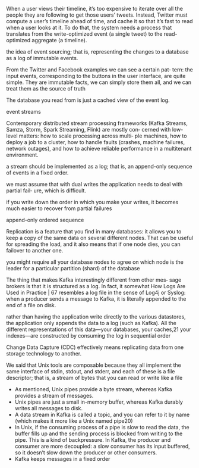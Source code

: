 When a user views their timeline, it’s too expensive to iterate over all
the people they are following to get those users’ tweets. Instead,
Twitter must compute a user’s timeline ahead of time, and cache it
so that it’s fast to read when a user looks at it. To do that, the system
needs a process that translates from the write-optimized event (a
single tweet) to the read-optimized aggregate (a timeline).

the idea of event sourcing; that is, representing the changes to a database as a log of immutable events. 

From the Twitter and Facebook examples we can see a certain pat‐
tern: the input events, corresponding to the buttons in the user
interface, are quite simple. They are immutable facts, we can simply
store them all, and we can treat them as the source of truth

The database you read from is just a cached
view of the event log.

event streams

Contemporary distributed stream processing frameworks (Kafka
Streams, Samza, Storm, Spark Streaming, Flink) are mostly con‐
cerned with low-level matters: how to scale processing across multi‐
ple machines, how to deploy a job to a cluster, how to handle faults
(crashes, machine failures, network outages), and how to achieve
reliable performance in a multitenant environment.

a stream should be implemented as a log;  that is, an append-only
sequence of events in a fixed order.

we must assume
that with dual writes the application needs to deal with partial fail‐
ure, which is difficult.

if you
write down the order in which you make your writes, it becomes
much easier to recover from partial failures

append-only ordered sequence

Replication is a feature that you find in many databases: it allows
you to keep a copy of the same data on several different nodes. That
can be useful for spreading the load, and it also means that if one
node dies, you can failover to another one.

you might require all your database nodes to agree on
which node is the leader for a particular partition (shard) of the
database

The thing that makes Kafka interestingly different from other mes‐
sage brokers is that it is structured as a log. In fact, it somewhat
How Logs Are Used in Practice | 67
resembles a log file in the sense of Log4j or Syslog: when a producer
sends a message to Kafka, it is literally appended to the end of a file
on disk. 

rather than having the application write
directly to the various datastores, the application only appends the
data to a log (such as Kafka). All the different representations of this
data—your databases, your caches,21 your indexes—are constructed
by consuming the log in sequential order

Change Data Capture (CDC) effectively means replicating data from
one storage technology to another.

We said that Unix tools are composable because they all implement
the same interface of stdin, stdout, and stderr, and each of these
is a file descriptor; that is, a stream of bytes that you can read or write
like a file

- As mentioned, Unix pipes provide a byte stream, whereas Kafka
provides a stream of messages.
- Unix pipes are just a small in-memory buffer, whereas Kafka
durably writes all messages to disk.
- A data stream in Kafka is called a topic, and you can refer to it
by name (which makes it more like a Unix named pipe20)
- In Unix, if the consuming process of a pipe is slow to read the
data, the buffer fills up and the sending process is blocked from
writing to the pipe. This is a kind of backpressure. In Kafka, the
producer and consumer are more decoupled: a slow consumer
has its input buffered, so it doesn’t slow down the producer or
other consumers.
- Kafka keeps messages in a fixed order
